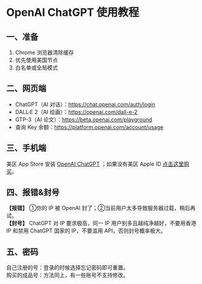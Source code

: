 # OpenAI ChatGPT 使用教程

## 一、准备

1. Chrome 浏览器清除缓存
2. 优先使用美国节点
3. 白名单或全局模式

## 二、网页端

- ChatGPT（AI 对话）：<https://chat.openai.com/auth/login>
- DALL·E 2（AI 绘画）：<https://openai.com/dall-e-2>
- GTP-3（AI 论文）：<https://beta.openai.com/playground>
- 查询 Key 余额：<https://platform.openai.com/account/usage>

## 三、手机端
美区 App Store 安装 [OpenAI ChatGPT](https://apps.apple.com/us/app/openai-chatgpt/id6448311069?l=zh) ；如果没有美区 Apple ID [点击这里购买](https://ssnhd.com/2023/03/19/store)。

## 四、报错&封号

**【报错】** ①你的 IP 被 OpenAI 封了；②当前用户太多导致服务器过载，稍后再试。\
**【封号】** ChatGPT 对 IP 要求极高，同一 IP 用户别多且越纯净越好，不要用香港 IP 和禁用 ChatGPT 国家的 IP，不要滥用 API，否则封号概率极大。

## 五、密码

自己注册的号：登录的时候选择忘记密码即可重置。\
购买的成品号：方法同上，有一些账号不支持修改。
